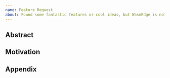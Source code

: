 ```yaml
---
name: Feature Request
about: Found some fantastic features or cool ideas, but WasmEdge is not yet provided?
---
```


## Abstract

<!--
Please shortly describe by example about what feature you want to use or what idea
you want to see in the current WasmEdge project.
-->

## Motivation

<!--
In this section you describe how you propose to address the idea you described earlier.
-->

## Appendix

<!--
This section is optional.
In this section you provide anything you want supplement.
-->

